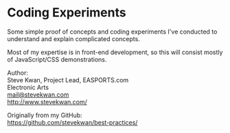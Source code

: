 # Coding Experiments
Some simple proof of concepts and coding experiments I've conducted to
understand and explain complicated concepts.

Most of my expertise is in front-end development, so this will consist mostly
of JavaScript/CSS demonstrations.

Author:  
Steve Kwan, Project Lead, EASPORTS.com  
Electronic Arts  
<mail@stevekwan.com>  
<http://www.stevekwan.com/>

Originally from my GitHub:  
<https://github.com/stevekwan/best-practices/>
